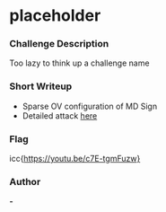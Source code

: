 # placeholder

### Challenge Description

Too lazy to think up a challenge name

### Short Writeup

+ Sparse OV configuration of MD Sign
+ Detailed attack [here](https://eprint.iacr.org/2023/432.pdf)


### Flag

icc{https://youtu.be/c7E-tgmFuzw}

### Author

**-**  
